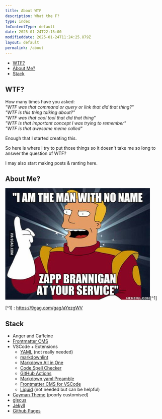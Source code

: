 ```yaml
---
title: About WTF
description: What the F?
type: index
fmContentType: default
date: 2025-01-24T22:15:00
modifieddate: 2025-01-24T11:24:25.879Z
layout: default
permalink: /about
---
```


<!--- cspell:disable --->
* [WTF?](#wtf)
* [About Me?](#about-me)
* [Stack](#stack)
<!--- cspell:enable --->

## WTF?

How many times have you asked:\
*"WTF was that command or query or link that did that thing?"*\
*"WTF is this thing talking about?"*\
*"WTF was that cool tool that did that thing"*\
*"WTF is that important concept I was trying to remember"*\
*"WTF is that awesome meme called"*

Enough that I started creating this.

So here is where I try to put those things so it doesn't take me so long to answer the question of WTF?

I may also start making posts & ranting here.

## About Me?

[![Picture](/assets/images/zapp-brannigan.jpg)](/assets/images/zapp-brannigan.jpg)[^1]

[^1] : <https://9gag.com/gag/aYezgWV>

## Stack

* Anger and Caffeine
* [Frontmatter CMS](https://frontmatter.codes/)
* VSCode + Extensions
  * [YAML](https://marketplace.visualstudio.com/items?itemName=redhat.vscode-yaml) (not really needed)
  * [markdownlint](https://marketplace.visualstudio.com/items?itemName=davidanson.vscode-markdownlint)
  * [Markdown All in One](https://marketplace.visualstudio.com/items?itemName=yzhang.markdown-all-in-one)
  * [Code Spell Checker](https://marketplace.visualstudio.com/items?itemName=streetsidesoftware.code-spell-checker)
  * [GitHub Actions](https://marketplace.visualstudio.com/items?itemName=github.vscode-github-actions)
  * [Markdown yaml Preamble](https://marketplace.visualstudio.com/items?itemName=bierner.markdown-yaml-preamble)
  * [Frontmatter CMS for VSCode](https://marketplace.visualstudio.com/items?itemName=eliostruyf.vscode-front-matter)
  * [Liquid](https://marketplace.visualstudio.com/items?itemName=sissel.shopify-liquid) (not needed but can be helpful)
* [Cayman Theme](https://pages-themes.github.io/cayman/) (poorly customised)
* [giscus](https://giscus.app/)
* [Jekyll](https://jekyllrb.com/)
* [Github Pages](https://pages.github.com/)
